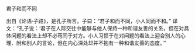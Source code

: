 

君子和而不同

出自《论语·子路》，是孔子所言。子曰：“君子和而不同，小人同而不和。”
译文：“孔子说：‘君子在人际交往中能够与他人保持一种和谐友善的关系，但在对具体问题的看法上却不必苟同于对方。小人习惯于在对问题的看法上迎合别人的心理、附和别人的言论，但在内心深处却并不抱有一种和谐友善的态度。’”